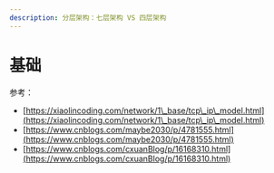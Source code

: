 ```yaml
---
description: 分层架构：七层架构 VS 四层架构
---
```


# 基础



参考：

* [https://xiaolincoding.com/network/1\_base/tcp\_ip\_model.html](https://xiaolincoding.com/network/1\_base/tcp\_ip\_model.html)
* [https://www.cnblogs.com/maybe2030/p/4781555.html](https://www.cnblogs.com/maybe2030/p/4781555.html)
* [https://www.cnblogs.com/cxuanBlog/p/16168310.html](https://www.cnblogs.com/cxuanBlog/p/16168310.html)

